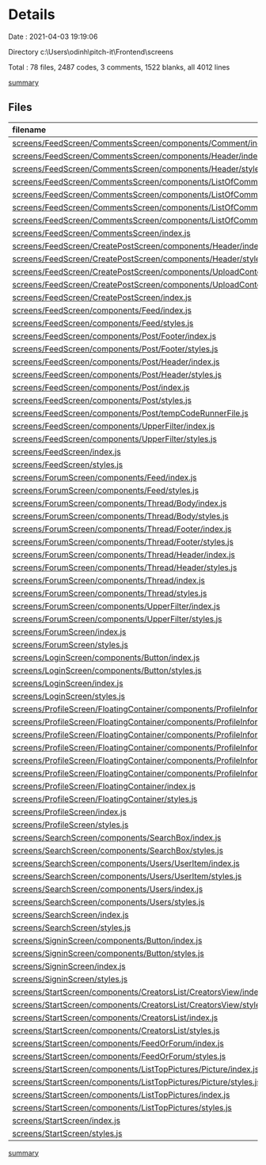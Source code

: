 # Details

Date : 2021-04-03 19:19:06

Directory c:\Users\odinh\pitch-it\Frontend\screens

Total : 78 files,  2487 codes, 3 comments, 1522 blanks, all 4012 lines

[summary](results.md)

## Files
| filename | language | code | comment | blank | total |
| :--- | :--- | ---: | ---: | ---: | ---: |
| [screens/FeedScreen/CommentsScreen/components/Comment/index.js](/screens/FeedScreen/CommentsScreen/components/Comment/index.js) | JavaScript | 16 | 0 | 10 | 26 |
| [screens/FeedScreen/CommentsScreen/components/Header/index.js](/screens/FeedScreen/CommentsScreen/components/Header/index.js) | JavaScript | 17 | 0 | 10 | 27 |
| [screens/FeedScreen/CommentsScreen/components/Header/styles.js](/screens/FeedScreen/CommentsScreen/components/Header/styles.js) | JavaScript | 23 | 0 | 18 | 41 |
| [screens/FeedScreen/CommentsScreen/components/ListOfComments/TextInputBottom/index.js](/screens/FeedScreen/CommentsScreen/components/ListOfComments/TextInputBottom/index.js) | JavaScript | 31 | 0 | 16 | 47 |
| [screens/FeedScreen/CommentsScreen/components/ListOfComments/TextInputBottom/styles.js](/screens/FeedScreen/CommentsScreen/components/ListOfComments/TextInputBottom/styles.js) | JavaScript | 20 | 0 | 12 | 32 |
| [screens/FeedScreen/CommentsScreen/components/ListOfComments/index.js](/screens/FeedScreen/CommentsScreen/components/ListOfComments/index.js) | JavaScript | 38 | 1 | 26 | 65 |
| [screens/FeedScreen/CommentsScreen/components/ListOfComments/styles.js](/screens/FeedScreen/CommentsScreen/components/ListOfComments/styles.js) | JavaScript | 39 | 0 | 20 | 59 |
| [screens/FeedScreen/CommentsScreen/index.js](/screens/FeedScreen/CommentsScreen/index.js) | JavaScript | 11 | 0 | 11 | 22 |
| [screens/FeedScreen/CreatePostScreen/components/Header/index.js](/screens/FeedScreen/CreatePostScreen/components/Header/index.js) | JavaScript | 17 | 0 | 10 | 27 |
| [screens/FeedScreen/CreatePostScreen/components/Header/styles.js](/screens/FeedScreen/CreatePostScreen/components/Header/styles.js) | JavaScript | 22 | 0 | 19 | 41 |
| [screens/FeedScreen/CreatePostScreen/components/UploadContent/index.js](/screens/FeedScreen/CreatePostScreen/components/UploadContent/index.js) | JavaScript | 60 | 0 | 44 | 104 |
| [screens/FeedScreen/CreatePostScreen/components/UploadContent/styles.js](/screens/FeedScreen/CreatePostScreen/components/UploadContent/styles.js) | JavaScript | 26 | 0 | 13 | 39 |
| [screens/FeedScreen/CreatePostScreen/index.js](/screens/FeedScreen/CreatePostScreen/index.js) | JavaScript | 15 | 0 | 17 | 32 |
| [screens/FeedScreen/components/Feed/index.js](/screens/FeedScreen/components/Feed/index.js) | JavaScript | 78 | 0 | 60 | 138 |
| [screens/FeedScreen/components/Feed/styles.js](/screens/FeedScreen/components/Feed/styles.js) | JavaScript | 30 | 0 | 10 | 40 |
| [screens/FeedScreen/components/Post/Footer/index.js](/screens/FeedScreen/components/Post/Footer/index.js) | JavaScript | 84 | 1 | 55 | 140 |
| [screens/FeedScreen/components/Post/Footer/styles.js](/screens/FeedScreen/components/Post/Footer/styles.js) | JavaScript | 52 | 0 | 29 | 81 |
| [screens/FeedScreen/components/Post/Header/index.js](/screens/FeedScreen/components/Post/Header/index.js) | JavaScript | 26 | 0 | 30 | 56 |
| [screens/FeedScreen/components/Post/Header/styles.js](/screens/FeedScreen/components/Post/Header/styles.js) | JavaScript | 30 | 0 | 25 | 55 |
| [screens/FeedScreen/components/Post/index.js](/screens/FeedScreen/components/Post/index.js) | JavaScript | 75 | 0 | 64 | 139 |
| [screens/FeedScreen/components/Post/styles.js](/screens/FeedScreen/components/Post/styles.js) | JavaScript | 14 | 0 | 11 | 25 |
| [screens/FeedScreen/components/Post/tempCodeRunnerFile.js](/screens/FeedScreen/components/Post/tempCodeRunnerFile.js) | JavaScript | 0 | 0 | 1 | 1 |
| [screens/FeedScreen/components/UpperFilter/index.js](/screens/FeedScreen/components/UpperFilter/index.js) | JavaScript | 19 | 0 | 16 | 35 |
| [screens/FeedScreen/components/UpperFilter/styles.js](/screens/FeedScreen/components/UpperFilter/styles.js) | JavaScript | 27 | 0 | 20 | 47 |
| [screens/FeedScreen/index.js](/screens/FeedScreen/index.js) | JavaScript | 60 | 0 | 33 | 93 |
| [screens/FeedScreen/styles.js](/screens/FeedScreen/styles.js) | JavaScript | 20 | 0 | 13 | 33 |
| [screens/ForumScreen/components/Feed/index.js](/screens/ForumScreen/components/Feed/index.js) | JavaScript | 23 | 0 | 9 | 32 |
| [screens/ForumScreen/components/Feed/styles.js](/screens/ForumScreen/components/Feed/styles.js) | JavaScript | 0 | 0 | 1 | 1 |
| [screens/ForumScreen/components/Thread/Body/index.js](/screens/ForumScreen/components/Thread/Body/index.js) | JavaScript | 14 | 0 | 22 | 36 |
| [screens/ForumScreen/components/Thread/Body/styles.js](/screens/ForumScreen/components/Thread/Body/styles.js) | JavaScript | 29 | 0 | 15 | 44 |
| [screens/ForumScreen/components/Thread/Footer/index.js](/screens/ForumScreen/components/Thread/Footer/index.js) | JavaScript | 19 | 0 | 17 | 36 |
| [screens/ForumScreen/components/Thread/Footer/styles.js](/screens/ForumScreen/components/Thread/Footer/styles.js) | JavaScript | 26 | 0 | 12 | 38 |
| [screens/ForumScreen/components/Thread/Header/index.js](/screens/ForumScreen/components/Thread/Header/index.js) | JavaScript | 19 | 0 | 27 | 46 |
| [screens/ForumScreen/components/Thread/Header/styles.js](/screens/ForumScreen/components/Thread/Header/styles.js) | JavaScript | 37 | 0 | 25 | 62 |
| [screens/ForumScreen/components/Thread/index.js](/screens/ForumScreen/components/Thread/index.js) | JavaScript | 24 | 0 | 14 | 38 |
| [screens/ForumScreen/components/Thread/styles.js](/screens/ForumScreen/components/Thread/styles.js) | JavaScript | 16 | 0 | 10 | 26 |
| [screens/ForumScreen/components/UpperFilter/index.js](/screens/ForumScreen/components/UpperFilter/index.js) | JavaScript | 19 | 0 | 16 | 35 |
| [screens/ForumScreen/components/UpperFilter/styles.js](/screens/ForumScreen/components/UpperFilter/styles.js) | JavaScript | 26 | 0 | 20 | 46 |
| [screens/ForumScreen/index.js](/screens/ForumScreen/index.js) | JavaScript | 29 | 0 | 18 | 47 |
| [screens/ForumScreen/styles.js](/screens/ForumScreen/styles.js) | JavaScript | 28 | 0 | 11 | 39 |
| [screens/LoginScreen/components/Button/index.js](/screens/LoginScreen/components/Button/index.js) | JavaScript | 11 | 0 | 5 | 16 |
| [screens/LoginScreen/components/Button/styles.js](/screens/LoginScreen/components/Button/styles.js) | JavaScript | 13 | 0 | 6 | 19 |
| [screens/LoginScreen/index.js](/screens/LoginScreen/index.js) | JavaScript | 63 | 0 | 23 | 86 |
| [screens/LoginScreen/styles.js](/screens/LoginScreen/styles.js) | JavaScript | 21 | 0 | 7 | 28 |
| [screens/ProfileScreen/FloatingContainer/components/ProfileInformation/Footer/index.js](/screens/ProfileScreen/FloatingContainer/components/ProfileInformation/Footer/index.js) | JavaScript | 111 | 0 | 56 | 167 |
| [screens/ProfileScreen/FloatingContainer/components/ProfileInformation/Footer/styles.js](/screens/ProfileScreen/FloatingContainer/components/ProfileInformation/Footer/styles.js) | JavaScript | 70 | 0 | 44 | 114 |
| [screens/ProfileScreen/FloatingContainer/components/ProfileInformation/Header/index.js](/screens/ProfileScreen/FloatingContainer/components/ProfileInformation/Header/index.js) | JavaScript | 51 | 0 | 28 | 79 |
| [screens/ProfileScreen/FloatingContainer/components/ProfileInformation/Header/styles.js](/screens/ProfileScreen/FloatingContainer/components/ProfileInformation/Header/styles.js) | JavaScript | 62 | 0 | 39 | 101 |
| [screens/ProfileScreen/FloatingContainer/components/ProfileInformation/index.js](/screens/ProfileScreen/FloatingContainer/components/ProfileInformation/index.js) | JavaScript | 23 | 0 | 15 | 38 |
| [screens/ProfileScreen/FloatingContainer/components/ProfileInformation/styles.js](/screens/ProfileScreen/FloatingContainer/components/ProfileInformation/styles.js) | JavaScript | 0 | 0 | 1 | 1 |
| [screens/ProfileScreen/FloatingContainer/index.js](/screens/ProfileScreen/FloatingContainer/index.js) | JavaScript | 40 | 0 | 21 | 61 |
| [screens/ProfileScreen/FloatingContainer/styles.js](/screens/ProfileScreen/FloatingContainer/styles.js) | JavaScript | 0 | 0 | 1 | 1 |
| [screens/ProfileScreen/index.js](/screens/ProfileScreen/index.js) | JavaScript | 88 | 0 | 56 | 144 |
| [screens/ProfileScreen/styles.js](/screens/ProfileScreen/styles.js) | JavaScript | 42 | 0 | 18 | 60 |
| [screens/SearchScreen/components/SearchBox/index.js](/screens/SearchScreen/components/SearchBox/index.js) | JavaScript | 15 | 0 | 9 | 24 |
| [screens/SearchScreen/components/SearchBox/styles.js](/screens/SearchScreen/components/SearchBox/styles.js) | JavaScript | 17 | 0 | 11 | 28 |
| [screens/SearchScreen/components/Users/UserItem/index.js](/screens/SearchScreen/components/Users/UserItem/index.js) | JavaScript | 23 | 0 | 16 | 39 |
| [screens/SearchScreen/components/Users/UserItem/styles.js](/screens/SearchScreen/components/Users/UserItem/styles.js) | JavaScript | 39 | 0 | 26 | 65 |
| [screens/SearchScreen/components/Users/index.js](/screens/SearchScreen/components/Users/index.js) | JavaScript | 29 | 0 | 20 | 49 |
| [screens/SearchScreen/components/Users/styles.js](/screens/SearchScreen/components/Users/styles.js) | JavaScript | 0 | 0 | 1 | 1 |
| [screens/SearchScreen/index.js](/screens/SearchScreen/index.js) | JavaScript | 52 | 0 | 30 | 82 |
| [screens/SearchScreen/styles.js](/screens/SearchScreen/styles.js) | JavaScript | 22 | 0 | 11 | 33 |
| [screens/SigninScreen/components/Button/index.js](/screens/SigninScreen/components/Button/index.js) | JavaScript | 11 | 0 | 6 | 17 |
| [screens/SigninScreen/components/Button/styles.js](/screens/SigninScreen/components/Button/styles.js) | JavaScript | 13 | 0 | 6 | 19 |
| [screens/SigninScreen/index.js](/screens/SigninScreen/index.js) | JavaScript | 64 | 0 | 18 | 82 |
| [screens/SigninScreen/styles.js](/screens/SigninScreen/styles.js) | JavaScript | 21 | 0 | 4 | 25 |
| [screens/StartScreen/components/CreatorsList/CreatorsView/index.js](/screens/StartScreen/components/CreatorsList/CreatorsView/index.js) | JavaScript | 17 | 0 | 17 | 34 |
| [screens/StartScreen/components/CreatorsList/CreatorsView/styles.js](/screens/StartScreen/components/CreatorsList/CreatorsView/styles.js) | JavaScript | 32 | 0 | 14 | 46 |
| [screens/StartScreen/components/CreatorsList/index.js](/screens/StartScreen/components/CreatorsList/index.js) | JavaScript | 33 | 0 | 6 | 39 |
| [screens/StartScreen/components/CreatorsList/styles.js](/screens/StartScreen/components/CreatorsList/styles.js) | JavaScript | 29 | 0 | 12 | 41 |
| [screens/StartScreen/components/FeedOrForum/index.js](/screens/StartScreen/components/FeedOrForum/index.js) | JavaScript | 42 | 0 | 33 | 75 |
| [screens/StartScreen/components/FeedOrForum/styles.js](/screens/StartScreen/components/FeedOrForum/styles.js) | JavaScript | 8 | 0 | 14 | 22 |
| [screens/StartScreen/components/ListTopPictures/Picture/index.js](/screens/StartScreen/components/ListTopPictures/Picture/index.js) | JavaScript | 35 | 0 | 9 | 44 |
| [screens/StartScreen/components/ListTopPictures/Picture/styles.js](/screens/StartScreen/components/ListTopPictures/Picture/styles.js) | JavaScript | 53 | 0 | 34 | 87 |
| [screens/StartScreen/components/ListTopPictures/index.js](/screens/StartScreen/components/ListTopPictures/index.js) | JavaScript | 60 | 1 | 32 | 93 |
| [screens/StartScreen/components/ListTopPictures/styles.js](/screens/StartScreen/components/ListTopPictures/styles.js) | JavaScript | 25 | 0 | 11 | 36 |
| [screens/StartScreen/index.js](/screens/StartScreen/index.js) | JavaScript | 71 | 0 | 41 | 112 |
| [screens/StartScreen/styles.js](/screens/StartScreen/styles.js) | JavaScript | 22 | 0 | 11 | 33 |

[summary](results.md)